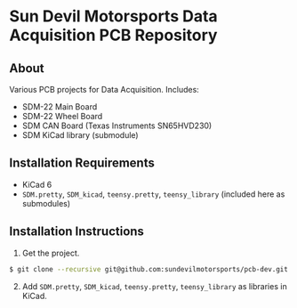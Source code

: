 # Sun Devil Motorsports Data Acquisition PCB Repository
## About
Various PCB projects for Data Acquisition. Includes:
- SDM-22 Main Board
- SDM-22 Wheel Board
- SDM CAN Board (Texas Instruments SN65HVD230)
- SDM KiCad library (submodule)
## Installation Requirements
- KiCad 6
- `SDM.pretty`, `SDM_kicad`, `teensy.pretty`, `teensy_library` (included here as submodules)
## Installation Instructions
1. Get the project.
```bash
$ git clone --recursive git@github.com:sundevilmotorsports/pcb-dev.git
```
2. Add `SDM.pretty`, `SDM_kicad`, `teensy.pretty`, `teensy_library` as libraries in KiCad.
